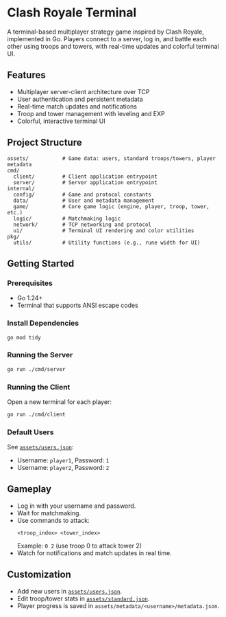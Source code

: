# Clash Royale Terminal

A terminal-based multiplayer strategy game inspired by Clash Royale, implemented in Go. Players connect to a server, log in, and battle each other using troops and towers, with real-time updates and colorful terminal UI.

## Features

- Multiplayer server-client architecture over TCP
- User authentication and persistent metadata
- Real-time match updates and notifications
- Troop and tower management with leveling and EXP
- Colorful, interactive terminal UI

## Project Structure

```
assets/           # Game data: users, standard troops/towers, player metadata
cmd/
  client/         # Client application entrypoint
  server/         # Server application entrypoint
internal/
  config/         # Game and protocol constants
  data/           # User and metadata management
  game/           # Core game logic (engine, player, troop, tower, etc.)
  logic/          # Matchmaking logic
  network/        # TCP networking and protocol
  ui/             # Terminal UI rendering and color utilities
pkg/
  utils/          # Utility functions (e.g., rune width for UI)
```

## Getting Started

### Prerequisites

- Go 1.24+
- Terminal that supports ANSI escape codes

### Install Dependencies

```sh
go mod tidy
```

### Running the Server

```sh
go run ./cmd/server
```

### Running the Client

Open a new terminal for each player:

```sh
go run ./cmd/client
```

### Default Users

See [`assets/users.json`](assets/users.json):

- Username: `player1`, Password: `1`
- Username: `player2`, Password: `2`

## Gameplay

- Log in with your username and password.
- Wait for matchmaking.
- Use commands to attack:  
  ```
  <troop_index> <tower_index>
  ```
  Example: `0 2` (use troop 0 to attack tower 2)
- Watch for notifications and match updates in real time.

## Customization

- Add new users in [`assets/users.json`](assets/users.json).
- Edit troop/tower stats in [`assets/standard.json`](assets/standard.json).
- Player progress is saved in `assets/metadata/<username>/metadata.json`.